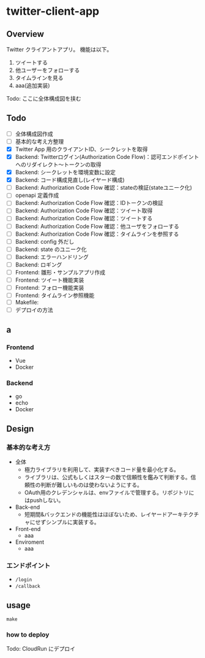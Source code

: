 # twitter-client-app

## Overview

Twitter クライアントアプリ。
機能は以下。

1. ツイートする
2. 他ユーザーをフォローする
3. タイムラインを見る
4. aaa(追加実装)

Todo: ここに全体構成図を挟む

## Todo

- [ ] 全体構成図作成
- [ ] 基本的な考え方整理
- [x] Twitter App 用のクライアントID、シークレットを取得
- [x] Backend: Twitterログイン(Authorization Code Flow)：認可エンドポイントへのリダイレクト～トークンの取得
- [x] Backend: シークレットを環境変数に設定
- [x] Backend: コード構成見直し(レイヤード構成)
- [ ] Backend: Authorization Code Flow 確認：stateの検証(stateユニーク化)
- [ ] openapi 定義作成
- [ ] Backend: Authorization Code Flow 確認：IDトークンの検証
- [ ] Backend: Authorization Code Flow 確認：ツイート取得
- [ ] Backend: Authorization Code Flow 確認：ツイートする
- [ ] Backend: Authorization Code Flow 確認：他ユーザをフォローする
- [ ] Backend: Authorization Code Flow 確認：タイムラインを参照する
- [ ] Backend: config 外だし
- [ ] Backend: state のユニーク化
- [ ] Backend: エラーハンドリング
- [ ] Backend: ロギング
- [ ] Frontend: 雛形・サンプルアプリ作成
- [ ] Frontend: ツイート機能実装
- [ ] Frontend: フォロー機能実装
- [ ] Frontend: タイムライン参照機能
- [ ] Makefile:
- [ ] デプロイの方法

## a

### Frontend
- Vue
- Docker

### Backend
- go
- echo
- Docker

## Design

### 基本的な考え方

- 全体
  - 極力ライブラリを利用して、実装すべきコード量を最小化する。
  - ライブラリは、公式もしくはスターの数で信頼性を鑑みて判断する。信頼性の判断が難しいものは使わないようにする。
  - OAuth用のクレデンシャルは、envファイルで管理する。リポジトリにはpushしない。
- Back-end
  - 短期間&バックエンドの機能性はほぼないため、レイヤードアーキテクチャにせずシンプルに実装する。
- Front-end
  - aaa
- Enviroment
  - aaa

### エンドポイント
- `/login`
- `/callback`

## usage

```
make
```

### how to deploy

Todo: CloudRun にデプロイ
